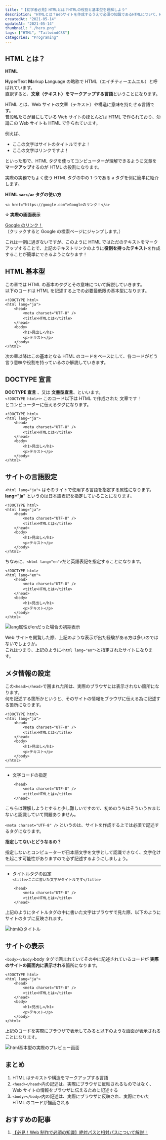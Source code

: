 ```yaml
---
title: "【初学者必見】HTMLとは？HTMLの役割と基本型を理解しよう"
description: "HTMLとは？Webサイトを作成するうえで必須の知識であるHTMLについて、HTMLがどんな役割か、どうやって使うのか、又HTMLでコードを書く際の基本型のサンプルコードの紹介を、初学者の方でも理解できるように解説。この記事を読むことでWeb制作に役立ちます。"
createdAt: "2021-05-14"
updateAt: "2021-05-14"
thumbnail: "./hero.png"
tags: ["HTML", "TailwindCSS"]
categories: "Programing"
---
```


## HTML とは？

**HTML**

**H**yper**T**ext **M**arkup **L**anguage の略称で HTML（エイチティーエムエル）と呼ばれています。  
 直訳すると、**文章（テキスト）をマークアップする言語**ということになります。

HTML とは、Web サイトの文章（テキスト）や構造に意味を持たせる言語です。  
普段私たちが目にしている Web サイトのほとんどは HTML で作られており、勿論この Web サイトも HTML で作られています。

例えば、

- ここの文字はサイトのタイトルですよ！
- ここの文字はリンクですよ！

といった形で、HTML タグを使ってコンピューターが理解できるように文章を**マークアップ**するのが HTML の役割になります。

実際の実務でもよく使う HTML タグの中の 1 つである a タグを例に簡単に紹介します。

**HTML `<a></a>` タグの使い方**

```html:title=aタグを使いテキストリンクを作成する例！
<a href="https://google.com">Googleのリンク！</a>
```

**↓ 実際の画面表示**

[Google のリンク！](https://google.com)
（クリックすると Google の検索ページにジャンプします。）

これは一例に過ぎないですが、このように HTML ではただのテキストをマークアップすることで、上記のテキストリンクのように**役割を持ったテキスト**を作成することが簡単にできるようになります！

## HTML 基本型

この章では HTML の基本のタグとその意味について解説していきます。  
以下のコードは HTML を記述する上での必要最低限の基本型になります。

```html:title=このコードが最低限必要なHTMLの基本型
<!DOCTYPE html>
<html lang="ja">
	<head>
		<meta charset="UTF-8" />
		<title>HTMLとは</title>
	</head>
	<body>
		<h1>見出し</h1>
		<p>テキスト</p>
	</body>
</html>
```

次の章以降はこの基本となる HTML のコードをベースにして、各コードがどう言う意味や役割を持っているのか解説していきます。

## DOCTYPE 宣言

**DOCTYPE 宣言** 、又は **文書型宣言**、といいます。  
`<!DOCTYPE html>`⇦ このコード以下は HTML で作成された 文章です！  
とコンピューターに伝えるタグになります。

```html{1}
<!DOCTYPE html>
<html lang="ja">
	<head>
		<meta charset="UTF-8" />
		<title>HTMLとは</title>
	</head>
	<body>
		<h1>見出し</h1>
		<p>テキスト</p>
	</body>
</html>
```

## サイトの言語設定

`<html lang="ja">` はそのサイトで使用する言語を指定する属性になります。  
**lang="ja"** というのは日本語表記を指定していることになります。

```html{2,11}
<!DOCTYPE html>
<html lang="ja">
	<head>
		<meta charset="UTF-8" />
		<title>HTMLとは</title>
	</head>
	<body>
		<h1>見出し</h1>
		<p>テキスト</p>
	</body>
</html>
```

ちなみに、`<html lang="en">`だと英語表記を指定することになります。

```html{2}
<!DOCTYPE html>
<html lang="en">
	<head>
		<meta charset="UTF-8" />
		<title>HTMLとは</title>
	</head>
	<body>
		<h1>見出し</h1>
		<p>テキスト</p>
	</body>
</html>
```

![lang属性がenだった場合の初期表示](./html-lang.png)

Web サイトを閲覧した際、上記のような表示が出た経験がある方は多いのではないでしょうか。  
これはつまり、上記のように`<html lang="en">`と指定されたサイトになります。

## メタ情報の設定

この`<head></head>`で囲まれた所は、実際のブラウザには表示されない箇所になります。  
何を記述する箇所かというと、そのサイトの情報をブラウザに伝える為に記述する箇所になります。

```html{3-6}
<!DOCTYPE html>
<html lang="ja">
	<head>
		<meta charset="UTF-8" />
		<title>HTMLとは</title>
	</head>
	<body>
		<h1>見出し</h1>
		<p>テキスト</p>
	</body>
</html>
```

---

- 文字コードの指定

```html{2}
	<head>
		<meta charset="UTF-8" />
		<title>HTMLとは</title>
	</head>
```

こちらは理解しようとすると少し難しいですので、初めのうちはそういうおまじないと認識していて問題ありません。

`<meta charset="UTF-8" />` というのは、サイトを作成する上では必須で記述するタグになります。

**指定してないとどうなるの？**

指定しないとコンピューターが日本語文字を文字として認識できなく、文字化けを起こす可能性がありますので必ず記述するようにしましょう。

---

- タイトルタグの設定  
  `<title>ここに書いた文字がタイトルです</title>`

```html{3}
	<head>
		<meta charset="UTF-8" />
		<title>HTMLとは</title>
	</head>
```

上記のようにタイトルタグの中に書いた文字はブラウザで見た際、以下のようにサイトのタブに反映されます。

![htmlのタイトル](./html-title.png)

## サイトの表示

`<body></body>`body タグで囲まれていてその中に記述されているコードが
**実際のサイトの画面内に表示される**箇所になります。

```html{7-10}
<!DOCTYPE html>
<html lang="ja">
	<head>
		<meta charset="UTF-8" />
		<title>HTMLとは</title>
	</head>
	<body>
		<h1>見出し</h1>
		<p>テキスト</p>
	</body>
</html>
```

上記のコードを実際にブラウザで表示してみると以下のような画面が表示されることになります。

![html基本型の実際のプレビュー画面](./html-preview.png)

## まとめ

1. HTML はテキストや構造をマークアップする言語
1. `<head></head>`内の記述は、実際にブラウザに反映されるものではなく、Web サイトの情報をブラウザに伝えるために記述する
1. `<body></body>`内の記述は、実際にブラウザに反映され、実際にかいた HTML のコードが描画される

## おすすめの記事

1. [【必見！Web 制作で必須の知識】絶対パスと相対パスについて解説！](../what-is-relativepath-absolutepath/)

